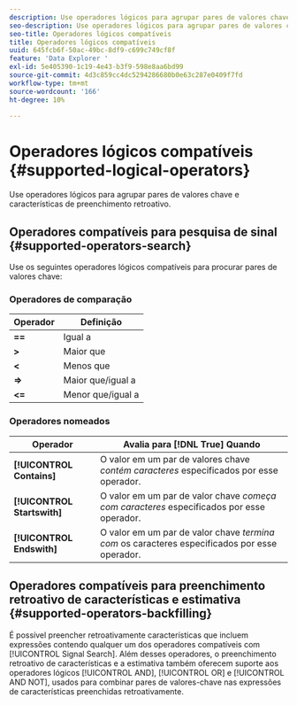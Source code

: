 ```yaml
---
description: Use operadores lógicos para agrupar pares de valores chave e características de preenchimento retroativo.
seo-description: Use operadores lógicos para agrupar pares de valores chave e características de preenchimento retroativo.
seo-title: Operadores lógicos compatíveis
title: Operadores lógicos compatíveis
uuid: 645fcb6f-50ac-49bc-8df9-c699c749cf8f
feature: 'Data Explorer '
exl-id: 5e405390-1c19-4e43-b3f9-598e8aa6bd99
source-git-commit: 4d3c859cc4dc5294286680b0e63c287e0409f7fd
workflow-type: tm+mt
source-wordcount: '166'
ht-degree: 10%

---
```


# Operadores lógicos compatíveis {#supported-logical-operators}

Use operadores lógicos para agrupar pares de valores chave e características de preenchimento retroativo.

## Operadores compatíveis para pesquisa de sinal {#supported-operators-search}

Use os seguintes operadores lógicos compatíveis para procurar pares de valores chave:

### Operadores de comparação

| Operador | Definição |
|---|---|
| **==** | Igual a |
| **>** | Maior que |
| **&lt;** | Menos que |
| **=>** | Maior que/igual a |
| **&lt;=** | Menor que/igual a |

### Operadores nomeados

| Operador | Avalia para [!DNL True] Quando |
|---|---|
| **[!UICONTROL Contains]** | O valor em um par de valores chave *contém caracteres* especificados por esse operador. |
| **[!UICONTROL Startswith]** | O valor em um par de valor chave *começa com caracteres* especificados por esse operador. |
| **[!UICONTROL Endswith]** | O valor em um par de valor chave *termina com* os caracteres especificados por esse operador. |

## Operadores compatíveis para preenchimento retroativo de características e estimativa {#supported-operators-backfilling}

É possível preencher retroativamente características que incluem expressões contendo qualquer um dos operadores compatíveis com [!UICONTROL Signal Search]. Além desses operadores, o preenchimento retroativo de características e a estimativa também oferecem suporte aos operadores lógicos [!UICONTROL AND], [!UICONTROL OR] e [!UICONTROL AND NOT], usados para combinar pares de valores-chave nas expressões de características preenchidas retroativamente.
